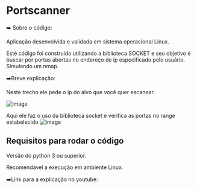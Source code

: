 # Portscanner

➡️ Sobre o código:

Aplicação desenvolvida e validada em sistema operacional Linux.

Esté código foi construído utilizando a biblioteca SOCKET e seu objetivo é buscar por portas abertas no endereço de ip especificado pelo usuário. Simulando um nmap.

➡️Breve explicação:

Neste trecho ele pede o ip do alvo que você quer escanear.

![image](https://user-images.githubusercontent.com/82810317/136414514-6000b8de-9031-47a4-be44-adb43e005544.png)

Aqui ele faz o uso da biblioteca socket e verifica as portas no range estabelecido
![image](https://user-images.githubusercontent.com/82810317/136414731-5497f4a7-41b5-4b99-a38e-07d1f55b95da.png)

## Requisitos para rodar o código
Versão do python 3 ou superior.

Recomendavel a execução em ambiente Linux.

➡️Link para a explicação no youtube:
